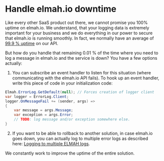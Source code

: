 # Handle elmah.io downtimeLike every other SaaS product out there, we cannot promise you 100% uptime on elmah.io. We understand, that your logging data is extremely important for your business and we do everything in our power to secure that elmah.io is running smoothly. In fact, we normally have an average of [99.9 % uptime](http://status.elmah.io/1105484) on our API.But how do you handle that remaining 0.01 % of the time where you need to log a message in elmah.io and the service is down? You have a few options actually:1. You can subscribe an event handler to listen for this situation (where communicating with the elmah.io API fails). To hook up an event handler, write this piece of code in your initialization code:```csharpElmah.ErrorLog.GetDefault(null); // Forces creation of logger clientvar logger = ErrorLog.Client;logger.OnMessageFail += (sender, args) =>{    var message = args.Message;    var exception = args.Error;    // TODO: log message and/or exception somewhere else.}```2. If you want to be able to rollback to another solution, in case elmah.io goes down, you can actually log to multiple error logs as described here: [Logging to multiple ELMAH logs](logging-to-multiple-elmah-logs).We constantly work to improve the uptime of the entire solution.